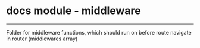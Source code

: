 # docs module - middleware

---

Folder for middleware functions, which should run on before route navigate in router (middlewares array)
